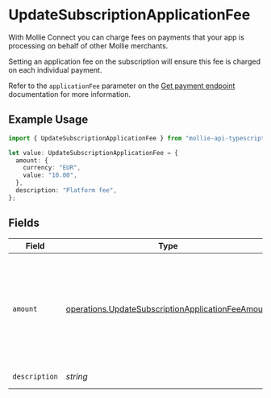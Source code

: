 # UpdateSubscriptionApplicationFee

With Mollie Connect you can charge fees on payments that your app is processing on behalf of other Mollie
merchants.

Setting an application fee on the subscription will ensure this fee is charged on each individual payment.

Refer to the `applicationFee` parameter on the [Get payment endpoint](get-payment) documentation for more
information.

## Example Usage

```typescript
import { UpdateSubscriptionApplicationFee } from "mollie-api-typescript/models/operations";

let value: UpdateSubscriptionApplicationFee = {
  amount: {
    currency: "EUR",
    value: "10.00",
  },
  description: "Platform fee",
};
```

## Fields

| Field                                                                                                                  | Type                                                                                                                   | Required                                                                                                               | Description                                                                                                            | Example                                                                                                                |
| ---------------------------------------------------------------------------------------------------------------------- | ---------------------------------------------------------------------------------------------------------------------- | ---------------------------------------------------------------------------------------------------------------------- | ---------------------------------------------------------------------------------------------------------------------- | ---------------------------------------------------------------------------------------------------------------------- |
| `amount`                                                                                                               | [operations.UpdateSubscriptionApplicationFeeAmount](../../models/operations/updatesubscriptionapplicationfeeamount.md) | :heavy_check_mark:                                                                                                     | In v2 endpoints, monetary amounts are represented as objects with a `currency` and `value` field.                      |                                                                                                                        |
| `description`                                                                                                          | *string*                                                                                                               | :heavy_check_mark:                                                                                                     | N/A                                                                                                                    | Platform fee                                                                                                           |